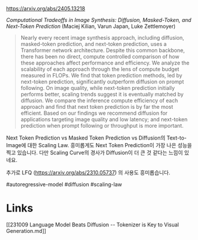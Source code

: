 https://arxiv.org/abs/2405.13218

*Computational Tradeoffs in Image Synthesis: Diffusion, Masked-Token, and Next-Token Prediction* (Maciej Kilian, Varun Japan, Luke Zettlemoyer)

> Nearly every recent image synthesis approach, including diffusion, masked-token prediction, and next-token prediction, uses a Transformer network architecture. Despite this common backbone, there has been no direct, compute controlled comparison of how these approaches affect performance and efficiency. We analyze the scalability of each approach through the lens of compute budget measured in FLOPs. We find that token prediction methods, led by next-token prediction, significantly outperform diffusion on prompt following. On image quality, while next-token prediction initially performs better, scaling trends suggest it is eventually matched by diffusion. We compare the inference compute efficiency of each approach and find that next token prediction is by far the most efficient. Based on our findings we recommend diffusion for applications targeting image quality and low latency; and next-token prediction when prompt following or throughput is more important.

Next Token Prediction vs Masked Token Prediction vs Diffusion의 Text-to-Image에 대한 Scaling Law. 흥미롭게도 Next Token Prediction이 가장 나은 성능을 찍고 있습니다. 다만 Scaling Curve의 경사가 Diffusion이 더 큰 것 같다는 느낌이 있네요.

추가로 LFQ (https://arxiv.org/abs/2310.05737) 의 사용도 흥미롭습니다.

#autoregressive-model #diffusion #scaling-law

# Links

[[231009 Language Model Beats Diffusion -- Tokenizer is Key to Visual Generation.md]]